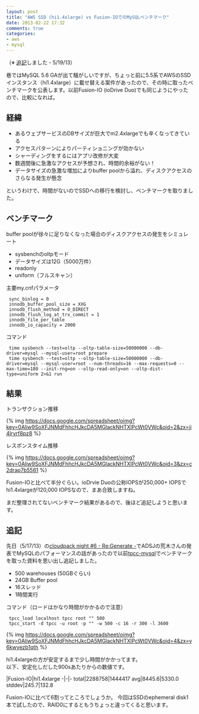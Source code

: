 ```yaml
---
layout: post
title: "AWS SSD (hi1.4xlarge) vs Fusion-IOでのMySQLベンチマーク"
date: 2013-02-22 17:32
comments: true
categories: 
- aws
- mysql
---
```


（※ [追記](#add)しました - 5/19/13）

巷ではMySQL 5.6 GAが出て騒がしいですが、ちょっと前に5.5系でAWSのSSDインスタンス（hi1.4xlarge）に載せ替える案件があったので、その時に取ったベンチマークを公表します。以前Fusion-IO (ioDrive Duo)でも同じようにやったので、比較になれば。

## 経緯 ##

- あるウェブサービスのDBサイズが巨大でm2.4xlargeでも辛くなってきている
- アクセスパターンによりパーティショニングが効かない
- シャーディングをするにはアプリ改修が大変
- 数週間後に急激なアクセスが予想され、時間的余裕がない！
- データサイズの急激な増加によりbuffer poolから溢れ、ディスクアクセスのさらなる発生が懸念

というわけで、時間がないのでSSDへの移行を検討し、ベンチマークを取りました。

## ベンチマーク ##

buffer poolが徐々に足りなくなった場合のディスクアクセスの発生をシミュレート

- sysbenchのoltpモード
- データサイズは12G（5000万件）
- readonly
- uniform（フルスキャン）

主要my.cnfパラメータ

     sync_binlog = 0
     innodb_buffer_pool_size = XXG
     innodb_flush_method = O_DIRECT
     innodb_flush_log_at_trx_commit = 1
     innodb_file_per_table
     innodb_io_capacity = 2000

コマンド

     time sysbench --test=oltp --oltp-table-size=50000000 --db-driver=mysql --mysql-user=root prepare                                                                                                         
     time sysbench --test=oltp --oltp-table-size=50000000 --db-driver=mysql --mysql-user=root --num-threads=16 --max-requests=0 --max-time=180 --init-rng=on --oltp-read-only=on --oltp-dist-type=uniform 2>&1 run                                                                                                         


## 結果 ##

トランザクション推移

{% img https://docs.google.com/spreadsheet/oimg?key=0Aliw9SoXFJNMdFhhcHJkcDA5MGlackNHTXlPcWt0VWc&oid=2&zx=ii4lryrf8pz8 %}

レスポンスタイム推移

{% img https://docs.google.com/spreadsheet/oimg?key=0Aliw9SoXFJNMdFhhcHJkcDA5MGlackNHTXlPcWt0VWc&oid=3&zx=c2drap7b5561 %}

Fusion-IOと比べて半分ぐらい。ioDrvie Duoの公称IOPSが250,000+ IOPSでhi1.4xlargeが120,000 IOPSなので、まあ合致しますね。

まだ整理されてないベンチマーク結果があるので、後ほど追記しようと思います。

## 追記 <a name="add">&nbsp;</a> ##

先日（5/17/13）の[cloudpack night #6 - Re:Generate -](http://www.zusaar.com/event/668006)でADSJの荒木さんの発表でMySQLのパフォーマンスの話があったので以前[tpcc-mysql](https://code.launchpad.net/~percona-dev/perconatools/tpcc-mysql)でベンチマークを取った資料を思い出し追記しました。

- 500 warehouses (50GBぐらい)
- 24GB Buffer pool
- 16スレッド
- 1時間実行

コマンド（ロードはかなり時間がかかるので注意）

     tpcc_load localhost tpcc root "" 500
     tpcc_start -d tpcc -u root -p "" -w 500 -c 16 -r 300 -l 3600

{% img https://docs.google.com/spreadsheet/oimg?key=0Aliw9SoXFJNMdFhhcHJkcDA5MGlackNHTXlPcWt0VWc&oid=4&zx=y6kwyezb1qth %}

hi1.4xlargeの方が安定するまで少し時間がかかってます。<br />
以下、安定化しだした900sあたりからの数値です。

|Fusion-IO|hi1.4xlarge
-|-|-
total|2288758|1444417
avg|8445.6|5330.0
stddev|245.7|132.8

Fusion-IOに比べて6割ってところでしょうか。
今回はSSDのephemeral disk1本で試したので、RAID0にするともうちょっと違ってくると思います。
